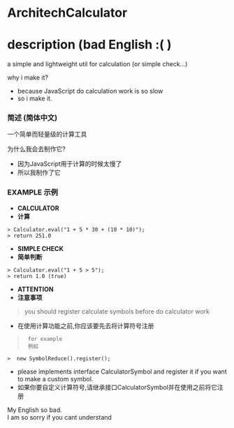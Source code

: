 # ArchitechCalculator
# description (bad English :( )
a simple and lightweight util for calculation (or simple check...)
      
why i make it?
- because JavaScript do calculation work is so slow
- so i make it.
      
### 简述 (简体中文)
一个简单而轻量级的计算工具
      
为什么我会去制作它?
- 因为JavaScript用于计算的时候太慢了
- 所以我制作了它
      
### EXAMPLE 示例
- **CALCULATOR**
- **计算**
```
> Calculator.eval("1 + 5 * 30 + (10 * 10)");
> return 251.0
```
      
- **SIMPLE CHECK**
- **简单判断**
```
> Calculator.eval("1 + 5 > 5");
> return 1.0 (true)
```
   
- **ATTENTION**
- **注意事项**
>you should register calculate symbols before do calculator work
-   在使用计算功能之前,你应该要先去将计算符号注册<br/>

>      for example 
>      例如
```
>  new SymbolReduce().register();
```
   
-  please implements interface CalculatorSymbol and register it if you want to make a custom symbol.
-  如果你要自定义计算符号,请继承接口CalculatorSymbol并在使用之前将它注册<br/>
      
My English so bad.<br/>
I am so sorry if you cant understand<br/>
